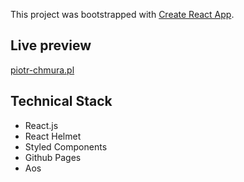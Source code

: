 This project was bootstrapped with [Create React App](https://github.com/facebook/create-react-app).

## Live preview
[piotr-chmura.pl](https://piotr-chmura.pl)

## Technical Stack
* React.js
* React Helmet
* Styled Components
* Github Pages
* Aos
